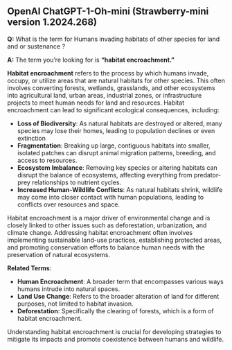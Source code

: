 ## OpenAI ChatGPT-1-Oh-mini (Strawberry-mini version 1.2024.268)

**Q:** What is the term for Humans invading habitats of other species for land and or sustenance ?

**A:** The term you’re looking for is **“habitat encroachment.”**

**Habitat encroachment** refers to the process by which humans invade, occupy, or utilize areas that are natural habitats for other species. This often involves converting forests, wetlands, grasslands, and other ecosystems into agricultural land, urban areas, industrial zones, or infrastructure projects to meet human needs for land and resources. Habitat encroachment can lead to significant ecological consequences, including:

*	**Loss of Biodiversity**: As natural habitats are destroyed or altered, many species may lose their homes, leading to population declines or even extinction
*	**Fragmentation**: Breaking up large, contiguous habitats into smaller, isolated patches can disrupt animal migration patterns, breeding, and access to resources.
*	**Ecosystem Imbalance**: Removing key species or altering habitats can disrupt the balance of ecosystems, affecting everything from predator-prey relationships to nutrient cycles.
*	**Increased Human-Wildlife Conflicts**: As natural habitats shrink, wildlife may come into closer contact with human populations, leading to conflicts over resources and space.

Habitat encroachment is a major driver of environmental change and is closely linked to other issues such as deforestation, urbanization, and climate change. Addressing habitat encroachment often involves implementing sustainable land-use practices, establishing protected areas, and promoting conservation efforts to balance human needs with the preservation of natural ecosystems.

**Related Terms**:

*	**Human Encroachment**: A broader term that encompasses various ways humans intrude into natural spaces.
*	**Land Use Change**: Refers to the broader alteration of land for different purposes, not limited to habitat invasion.
*	**Deforestation**: Specifically the clearing of forests, which is a form of habitat encroachment.

Understanding habitat encroachment is crucial for developing strategies to mitigate its impacts and promote coexistence between humans and wildlife.
